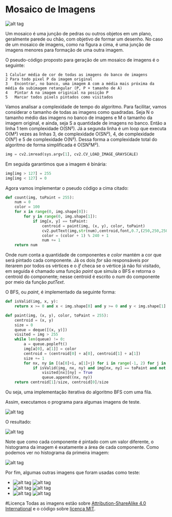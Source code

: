 # Mosaico de Imagens

![alt tag](https://github.com/vandersonmr/TrabalhosUEM/raw/master/ProcessamentoImagens/mosaico/mosaicEb.png)

Um mosaico é uma junção de pedras ou outros objetos em um plano, geralmente parede ou chão, com objetivo de formar um desenho. No caso de um mosaico de imagens, como na figura a cima, é uma junção de imagens menores para formação de uma outra imagem.

O pseudo-código proposto para geração de um mosaico de imagens é o seguinte:

```
1 Calular média de cor de todas as imagens do banco de imagens
2 Para todo pixel P da imagem original
3   Encontrar, no banco, uma imagem A com a média mais próxima da média da subimagem retangular (P, P + tamanho de A)
4   Pintar A na imagem originial na posição P
5   Marcar todos pixels pintados como visitados
```

Vamos analisar a complexidade de tempo do algoritmo. Para facilitar, vamos considerar o tamanho de todas as imagens como quadradas. Seja N o tamanho médio das imagens no banco de imagens e M o tamanho da imagem original, e ainda, seja S a quantidade de imagens no banco. Então a linha 1 tem complexidade O(SN²). Já a segunda linha é um loop que executa O(M²) vezes as linhas 3, de complexidade O(SN²), 4, de complexidade O(N²) e 5 de complexidade O(N²). Dessa forma a complexidade total do algoritmo de forma simplificada é O(SN²M²).

```python
img = cv2.imread(sys.argv[1], cv2.CV_LOAD_IMAGE_GRAYSCALE)
```

Em seguida garantimos que a imagem é binária:

```python
img[img > 127] = 255
img[img < 127] = 0
```

Agora vamos implementar o pseudo código a cima citado: 

```python
def count(img, toPaint = 255):
    num = 0
    color = 100
    for x in range(0, img.shape[0]):
        for y in range(0, img.shape[1]):
            if img[x, y] == toPaint:
                centroid = paint(img, (x, y), color, toPaint)
                cv2.putText(img,str(num),centroid,font,0.7,(250,250,250),2)
                color = (color + 1) % 240 + 1
                num += 1
    return num
```
Onde *num* conta a quantidade de componentes e *color* mantém a cor que será pintado cada componente. Já os dois *for* são responsáveis por iterarem por todos os vértices e o *if* checa se o vértice já não foi visitado, em seguida é chamado uma função *paint* que simula o BFS e retorna o centroid do componente; nesse centroid é escrito o *num* do componente por meio da função *putText*.

O BFS, ou *paint*, é implementado da seguinte forma:

```python
def isValid(img, x, y):
    return x >= 0 and x < img.shape[0] and y >= 0 and y < img.shape[1]

def paint(img, (x, y), color, toPaint = 255):
    centroid = (x, y)
    size = 0
    queue = deque([(x, y)])
    visited = img > 255
    while len(queue) != 0:
        a = queue.popleft()
        img[a[0], a[1]] = color
        centroid = (centroid[0] + a[0], centroid[1] + a[1])
        size += 1
        for nx, ny in [(a[0]+i, a[1]+j) for i in range(-1, 2) for j in range(-1, 2)]:
            if isValid(img, nx, ny) and img[nx, ny] == toPaint and not visited[nx][ny]:
                visited[nx][ny] = True
                queue.append((nx, ny))
    return centroid[1]/size, centroid[0]/size
```

Ou seja, uma implementação iterativa do algoritmo BFS com uma fila. 

Assim, executamos o programa para algumas imagens de teste.

![alt tag](https://raw.githubusercontent.com/vandersonmr/TrabalhosUEM/master/ProcessamentoImagens/counting/img1.png)

O resultado:

![alt tag](https://raw.githubusercontent.com/vandersonmr/TrabalhosUEM/master/ProcessamentoImagens/counting/countImg1.png)

Note que como cada componente é pintado com um valor diferente, o histograma da imagem é exatamente a área de cada componente. Como podemos ver no histograma da primeira imagem:

![alt tag](https://raw.githubusercontent.com/vandersonmr/TrabalhosUEM/master/ProcessamentoImagens/counting/hist.png)

Por fim, algumas outras imagens que foram usadas como teste:
* ![alt tag](https://raw.githubusercontent.com/vandersonmr/TrabalhosUEM/master/ProcessamentoImagens/counting/img2.png) ![alt tag](https://raw.githubusercontent.com/vandersonmr/TrabalhosUEM/master/ProcessamentoImagens/counting/countImg2.png)
* ![alt tag](https://raw.githubusercontent.com/vandersonmr/TrabalhosUEM/master/ProcessamentoImagens/counting/img3.png) ![alt tag](https://raw.githubusercontent.com/vandersonmr/TrabalhosUEM/master/ProcessamentoImagens/counting/countImg3.png)
* ![alt tag](https://raw.githubusercontent.com/vandersonmr/TrabalhosUEM/master/ProcessamentoImagens/counting/img4.jpg) ![alt tag](https://raw.githubusercontent.com/vandersonmr/TrabalhosUEM/master/ProcessamentoImagens/counting/countImg4.png)

#Licença
Todas as imagens estão sobre [Attribution-ShareAlike 4.0 International](https://creativecommons.org/licenses/by-sa/4.0/deed.en_US) e o código sobre [licença MIT](https://raw.githubusercontent.com/vandersonmr/TrabalhosUEM/master/ProcessamentoImagens/LICENSE.txt).
